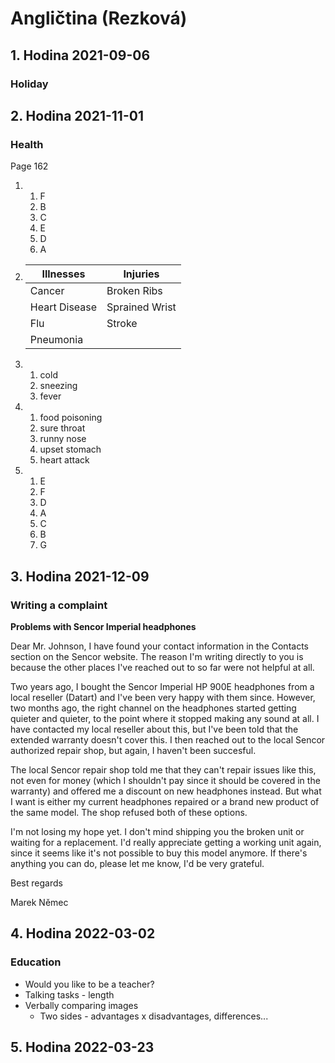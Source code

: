 # Angličtina (Rezková)

## 1. Hodina 2021-09-06

### Holiday

## 2. Hodina 2021-11-01

### Health

Page 162

1.
	1. F
	2. B
	3. C
	4. E
	5. D
	6. A
2. 
	|Illnesses|Injuries|
	|---|---|
	|Cancer|Broken Ribs|
	|Heart Disease|Sprained Wrist|
	|Flu|Stroke|
	|Pneumonia||
3. 
	1. cold
	2. sneezing
	3. fever
4.	
	1. food poisoning
	2. sure throat
	3. runny nose
	4. upset stomach
	5. heart attack
5. 
	1. E
	2. F
	3. D
	4. A
	5. C
	6. B
	7. G

## 3. Hodina 2021-12-09

### Writing a complaint

**Problems with Sencor Imperial headphones**

Dear Mr. Johnson,
I have found your contact information in the Contacts section on the Sencor website. The reason I'm writing directly to you is because the other places I've reached out to so far were not helpful at all. 

Two years ago, I bought the Sencor Imperial HP 900E headphones from a local reseller (Datart) and I've been very happy with them since. However, two months ago, the right channel on the headphones started getting quieter and quieter, to the point where it stopped making any sound at all. I have contacted my local reseller about this, but I've been told that the extended warranty doesn't cover this. I then reached out to the local Sencor authorized repair shop, but again, I haven't been succesful. 

The local Sencor repair shop told me that they can't repair issues like this, not even for money (which I shouldn't pay since it should be covered in the warranty) and offered me a discount on new headphones instead. But what I want is either my current headphones repaired or a brand new product of the same model. The shop refused both of these options. 

I'm not losing my hope yet. I don't mind shipping you the broken unit or waiting for a replacement. I'd really appreciate getting a working unit again, since it seems like it's not possible to buy this model anymore. If there's anything you can do, please let me know, I'd be very grateful.

Best regards

Marek Němec

## 4. Hodina 2022-03-02

### Education

* Would you like to be a teacher?
* Talking tasks - length
* Verbally comparing images
	* Two sides - advantages x disadvantages, differences...

## 5. Hodina 2022-03-23